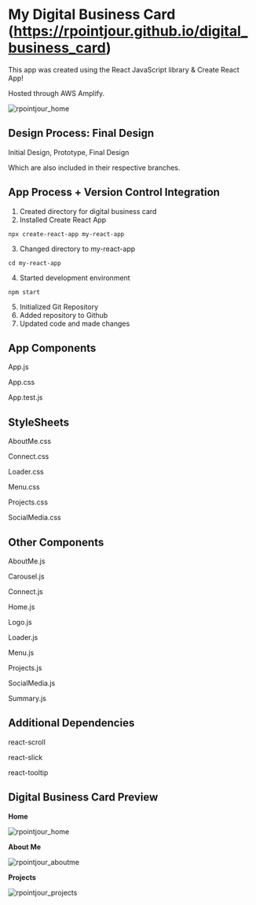 # My Digital Business Card (https://rpointjour.github.io/digital_business_card)
This app was created using the React JavaScript library & Create React App!

Hosted through AWS Amplify.

![rpointjour_home](https://user-images.githubusercontent.com/54840122/204167079-b18157b8-d553-4a27-a412-1e74e173914c.JPG)

## Design Process: Final Design
Initial Design, Prototype, Final Design

Which are also included in their respective branches.

## App Process + Version Control Integration
1. Created directory for digital business card
2. Installed Create React App

```
npx create-react-app my-react-app
```

3. Changed directory to my-react-app

```
cd my-react-app
```

4. Started development environment

```
npm start
```

5. Initialized Git Repository
6. Added repository to Github
7. Updated code and made changes
## App Components
App.js

App.css

App.test.js
## StyleSheets
AboutMe.css

Connect.css

Loader.css

Menu.css

Projects.css

SocialMedia.css

## Other Components
AboutMe.js

Carousel.js

Connect.js

Home.js

Logo.js

Loader.js

Menu.js

Projects.js

SocialMedia.js

Summary.js

## Additional Dependencies
react-scroll

react-slick

react-tooltip

## Digital Business Card Preview

**Home**

![rpointjour_home](https://user-images.githubusercontent.com/54840122/204167831-9de775f7-b2f8-40bd-a567-b5e1c18ea61e.JPG)

**About Me**

![rpointjour_aboutme](https://user-images.githubusercontent.com/54840122/204167957-3f4de9e2-5065-45c5-bf57-c3f55189d4a0.JPG)

**Projects**

![rpointjour_projects](https://user-images.githubusercontent.com/54840122/204168166-0f381a2c-ce76-41fb-b370-f2c1a50501ee.JPG)








